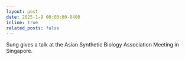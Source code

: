 ```yaml
---
layout: post
date: 2025-1-9 00:00:00-0400
inline: true
related_posts: false
---
```


Sung gives a talk at the Asian Synthetic Biology Association Meeting in Singapore.
